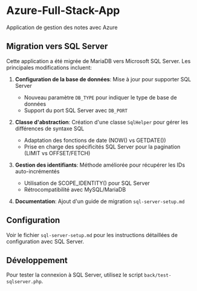 # Azure-Full-Stack-App

Application de gestion des notes avec Azure

## Migration vers SQL Server

Cette application a été migrée de MariaDB vers Microsoft SQL Server. Les principales modifications incluent:

1. **Configuration de la base de données**: Mise à jour pour supporter SQL Server

      - Nouveau paramètre `DB_TYPE` pour indiquer le type de base de données
      - Support du port SQL Server avec `DB_PORT`

2. **Classe d'abstraction**: Création d'une classe `SqlHelper` pour gérer les différences de syntaxe SQL

      - Adaptation des fonctions de date (NOW() vs GETDATE())
      - Prise en charge des spécificités SQL Server pour la pagination (LIMIT vs OFFSET/FETCH)

3. **Gestion des identifiants**: Méthode améliorée pour récupérer les IDs auto-incrémentés

      - Utilisation de SCOPE_IDENTITY() pour SQL Server
      - Rétrocompatibilité avec MySQL/MariaDB

4. **Documentation**: Ajout d'un guide de migration `sql-server-setup.md`

## Configuration

Voir le fichier `sql-server-setup.md` pour les instructions détaillées de configuration avec SQL Server.

## Développement

Pour tester la connexion à SQL Server, utilisez le script `back/test-sqlserver.php`.
